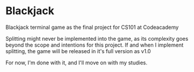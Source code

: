 # Blackjack
Blackjack terminal game as the final project for CS101 at Codeacademy

Splitting might never be implemented into the game, as its complexity goes beyond the scope and intentions for this project.
If and when I implement splitting, the game will be released in it's full version as v1.0

For now, I'm done with it, and I'll move on with my studies.
